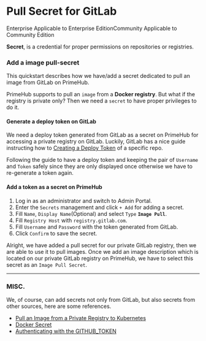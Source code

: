 # Pull Secret for GitLab

Enterprise Applicable to Enterprise EditionCommunity Applicable to Community Edition

**Secret**, is a credential for proper permissions on repositories or registries.

### Add a image pull-secret

This quickstart describes how we have/add a secret dedicated to pull an image from GitLab on PrimeHub.

PrimeHub supports to pull an `image` from a **Docker registry**. But what if the registry is private only? Then we need a `secret` to have proper privileges to do it.

#### Generate a deploy token on GitLab

We need a deploy token generated from GitLab as a secret on PrimeHub for accessing a private registry on GitLab. Luckily, GitLab has a nice guide instructing how to [Creating a Deploy Token](https://docs.gitlab.com/ee/user/project/deploy\_tokens/#creating-a-deploy-token) of a specific repo.

Following the guide to have a deploy token and keeping the pair of `Username` and `Token` safely since they are only displayed once otherwise we have to re-generate a token again.

#### Add a token as a secret on PrimeHub

1. Log in as an administrator and switch to Admin Portal.
2. Enter the `Secrets` management and click `+ Add` for adding a secret.
3. Fill `Name`, `Display Name`(Optional) and select `Type` **`Image Pull`**.
4. Fill `Registry Host` with `registry.gitlab.com`.
5. Fill `Username` and `Password` with the token generated from GitLab.
6. Click `Confirm` to save the secret.

Alright, we have added a pull secret for our private GitLab registry, then we are able to use it to pull images. Once we add an image description which is located on our private GitLab registry on PrimeHub, we have to select this secret as an `Image Pull Secret`.

***

### MISC.

We, of course, can add secrets not only from GitLab, but also secrets from other sources, here are some references.

* [Pull an Image from a Private Registry to Kubernetes](https://kubernetes.io/docs/tasks/configure-pod-container/pull-image-private-registry/)
* [Docker Secret](https://docs.docker.com/engine/swarm/secrets/)
* [Authenticating with the GITHUB\_TOKEN](https://help.github.com/en/actions/configuring-and-managing-workflows/authenticating-with-the-github\_token)

